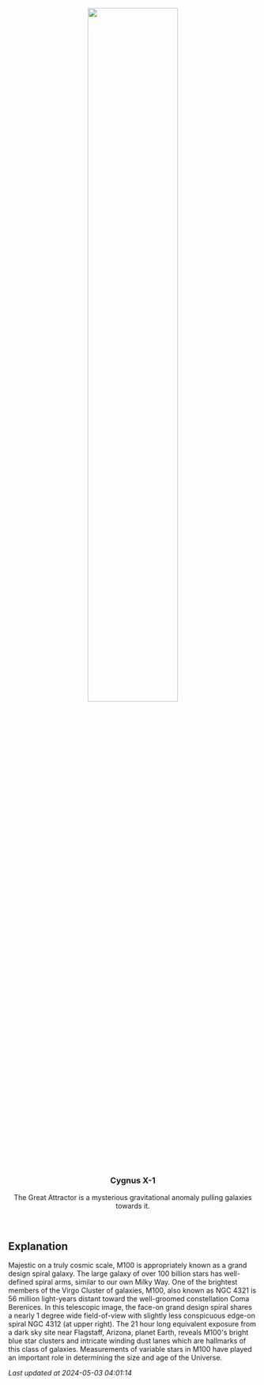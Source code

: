 <p align='center'>
    <img src='https://apod.nasa.gov/apod/image/2405/M100_DrewEvans1024.png' width='60%' />
    <h3 align="center">Cygnus X-1</h3>
    <p align="center">The Great Attractor is a mysterious gravitational anomaly pulling galaxies towards it.</p>
</p>
<br/>

Explanation
--
Majestic on a truly cosmic scale, M100 is appropriately known as a grand design spiral galaxy.  The large galaxy of over 100 billion stars has well-defined spiral arms, similar to our own Milky Way.  One of the brightest members of the Virgo Cluster of galaxies, M100, also known as NGC 4321 is 56 million light-years distant toward the well-groomed constellation Coma Berenices.  In this telescopic image, the face-on grand design spiral shares a nearly 1 degree wide field-of-view with slightly less conspicuous edge-on spiral NGC 4312 (at upper right). The 21 hour long equivalent exposure from a dark sky site near Flagstaff, Arizona, planet Earth, reveals M100's bright blue star clusters and intricate winding dust lanes which are hallmarks of this class of galaxies.  Measurements of variable stars in M100 have played an important role in determining the size and age of the Universe.


*Last updated at 2024-05-03 04:01:14*

